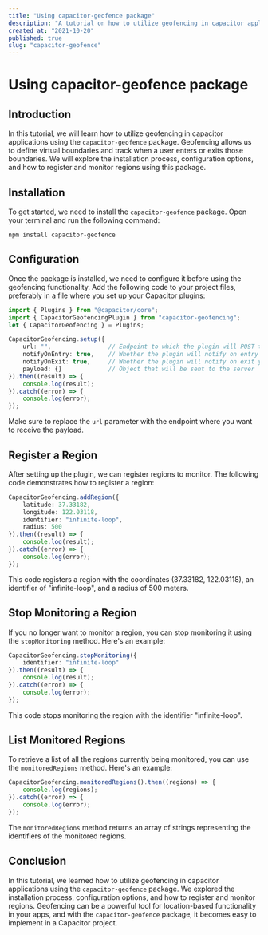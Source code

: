 ```yaml
---
title: "Using capacitor-geofence package"
description: "A tutorial on how to utilize geofencing in capacitor applications using the capacitor-geofence package"
created_at: "2021-10-20"
published: true
slug: "capacitor-geofence"
---
```


# Using capacitor-geofence package

## Introduction

In this tutorial, we will learn how to utilize geofencing in capacitor applications using the `capacitor-geofence` package. Geofencing allows us to define virtual boundaries and track when a user enters or exits those boundaries. We will explore the installation process, configuration options, and how to register and monitor regions using this package.

## Installation

To get started, we need to install the `capacitor-geofence` package. Open your terminal and run the following command:

```
npm install capacitor-geofence
```

## Configuration

Once the package is installed, we need to configure it before using the geofencing functionality. Add the following code to your project files, preferably in a file where you set up your Capacitor plugins:

```typescript
import { Plugins } from "@capacitor/core";
import { CapacitorGeofencingPlugin } from "capacitor-geofencing";
let { CapacitorGeofencing } = Plugins;

CapacitorGeofencing.setup({
    url: "", 				// Endpoint to which the plugin will POST the payload
    notifyOnEntry: true, 	// Whether the plugin will notify on entry yes or no
    notifyOnExit: true,		// Whether the plugin will notify on exit yes or no
    payload: {}				// Object that will be sent to the server
}).then((result) => {
    console.log(result);
}).catch((error) => {
    console.log(error);
});
```

Make sure to replace the `url` parameter with the endpoint where you want to receive the payload.

## Register a Region

After setting up the plugin, we can register regions to monitor. The following code demonstrates how to register a region:

```typescript
CapacitorGeofencing.addRegion({
    latitude: 37.33182,
    longitude: 122.03118,
    identifier: "infinite-loop",
    radius: 500
}).then((result) => {
    console.log(result);
}).catch((error) => {
    console.log(error);
});
```

This code registers a region with the coordinates (37.33182, 122.03118), an identifier of "infinite-loop", and a radius of 500 meters.

## Stop Monitoring a Region

If you no longer want to monitor a region, you can stop monitoring it using the `stopMonitoring` method. Here's an example:

```typescript
CapacitorGeofencing.stopMonitoring({
    identifier: "infinite-loop"
}).then((result) => {
    console.log(result);
}).catch((error) => {
    console.log(error);
});
```

This code stops monitoring the region with the identifier "infinite-loop".

## List Monitored Regions

To retrieve a list of all the regions currently being monitored, you can use the `monitoredRegions` method. Here's an example:

```typescript
CapacitorGeofencing.monitoredRegions().then((regions) => {
    console.log(regions);
}).catch((error) => {
    console.log(error);
});
```

The `monitoredRegions` method returns an array of strings representing the identifiers of the monitored regions.

## Conclusion

In this tutorial, we learned how to utilize geofencing in capacitor applications using the `capacitor-geofence` package. We explored the installation process, configuration options, and how to register and monitor regions. Geofencing can be a powerful tool for location-based functionality in your apps, and with the `capacitor-geofence` package, it becomes easy to implement in a Capacitor project.